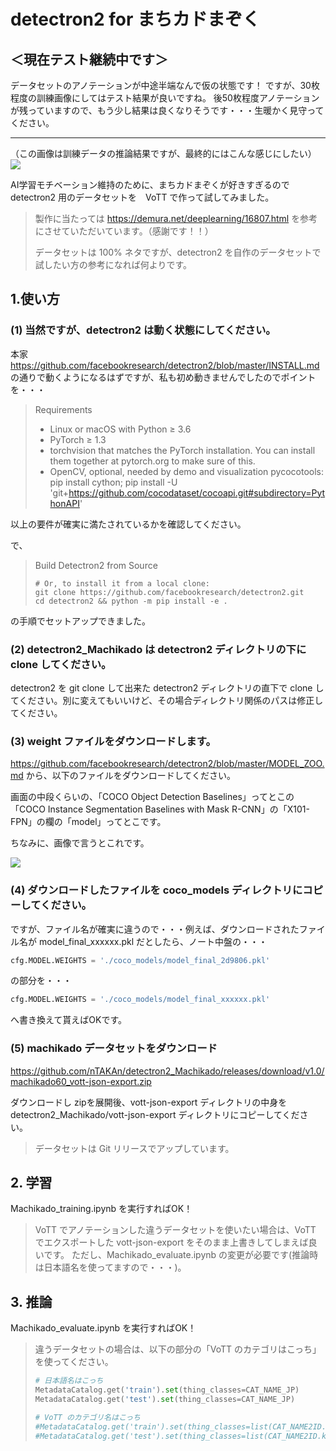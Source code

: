 # detectron2 for まちカドまぞく

## ＜現在テスト継続中です＞

データセットのアノテーションが中途半端なんで仮の状態です！
ですが、30枚程度の訓練画像にしてはテスト結果が良いですね。
後50枚程度アノテーションが残っていますので、もう少し結果は良くなりそうです・・・生暖かく見守ってください。

---

（この画像は訓練データの推論結果ですが、最終的にはこんな感じにしたい）
<img src=https://user-images.githubusercontent.com/33882378/79041969-d4473e00-7c2e-11ea-9072-b24d55bb4762.jpg>

AI学習モチベーション維持のために、まちカドまぞくが好きすぎるので detectron2 用のデータセットを　VoTT で作って試してみました。

> 製作に当たっては https://demura.net/deeplearning/16807.html を参考にさせていただいています。（感謝です！！）
>
> データセットは 100% ネタですが、detectron2 を自作のデータセットで試したい方の参考になれば何よりです。

## 1.使い方

### (1) 当然ですが、detectron2 は動く状態にしてください。
本家 https://github.com/facebookresearch/detectron2/blob/master/INSTALL.md の通りで動くようになるはずですが、私も初め動きませんでしたのでポイントを・・・

> Requirements
>
>    * Linux or macOS with Python ≥ 3.6
>    * PyTorch ≥ 1.3
>    * torchvision that matches the PyTorch installation. You can install them together at pytorch.org to make sure of this.
>    * OpenCV, optional, needed by demo and visualization pycocotools: pip install cython; pip install -U 'git+https://github.com/cocodataset/cocoapi.git#subdirectory=PythonAPI'

以上の要件が確実に満たされているかを確認してください。

で、

> Build Detectron2 from Source
> 
> ```
> # Or, to install it from a local clone:
> git clone https://github.com/facebookresearch/detectron2.git
> cd detectron2 && python -m pip install -e .
> ```

の手順でセットアップできました。

### (2) detectron2_Machikado は detectron2 ディレクトリの下に clone してください。
detectron2 を git clone して出来た detectron2 ディレクトリの直下で clone してください。別に変えてもいいけど、その場合ディレクトリ関係のパスは修正してください。

### (3) weight ファイルをダウンロードします。

https://github.com/facebookresearch/detectron2/blob/master/MODEL_ZOO.md から、以下のファイルをダウンロードしてください。

画面の中段くらいの、「COCO Object Detection Baselines」ってとこの「COCO Instance Segmentation Baselines with Mask R-CNN」の「X101-FPN」の欄の「model」ってとこです。

ちなみに、画像で言うとこれです。
 
<img src=https://user-images.githubusercontent.com/33882378/79058377-3a23dc00-7ca8-11ea-9622-a8e4c8ea53f8.jpg>

### (4) ダウンロードしたファイルを coco_models ディレクトリにコピーしてください。

ですが、ファイル名が確実に違うので・・・例えば、ダウンロードされたファイル名が model_final_xxxxxx.pkl だとしたら、ノート中盤の・・・

```python
cfg.MODEL.WEIGHTS = './coco_models/model_final_2d9806.pkl'
```

の部分を・・・

```python
cfg.MODEL.WEIGHTS = './coco_models/model_final_xxxxxx.pkl'
```

へ書き換えて貰えばOKです。

### (5) machikado データセットをダウンロード

https://github.com/nTAKAn/detectron2_Machikado/releases/download/v1.0/machikado60_vott-json-export.zip

ダウンロードし zipを展開後、vott-json-export ディレクトリの中身を detectron2_Machikado/vott-json-export ディレクトリにコピーしてください。

> データセットは Git リリースでアップしています。

## 2. 学習

Machikado_training.ipynb を実行すればOK！

> VoTT でアノテーションした違うデータセットを使いたい場合は、VoTT でエクスポートした vott-json-export をそのまま上書きしてしまえば良いです。
> ただし、Machikado_evaluate.ipynb の変更が必要です(推論時は日本語名を使ってますので・・・)。

## 3. 推論

Machikado_evaluate.ipynb を実行すればOK！

> 違うデータセットの場合は、以下の部分の「VoTT のカテゴリはこっち」を使ってください。
> 
> ```python
> # 日本語名はこっち
> MetadataCatalog.get('train').set(thing_classes=CAT_NAME_JP)
> MetadataCatalog.get('test').set(thing_classes=CAT_NAME_JP)
> 
> # VoTT のカテゴリ名はこっち
> #MetadataCatalog.get('train').set(thing_classes=list(CAT_NAME2ID.keys()))
> #MetadataCatalog.get('test').set(thing_classes=list(CAT_NAME2ID.keys()))
> ```
